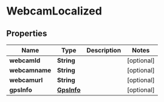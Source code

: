 
# WebcamLocalized

## Properties
Name | Type | Description | Notes
------------ | ------------- | ------------- | -------------
**webcamId** | **String** |  |  [optional]
**webcamname** | **String** |  |  [optional]
**webcamurl** | **String** |  |  [optional]
**gpsInfo** | [**GpsInfo**](GpsInfo.md) |  |  [optional]



